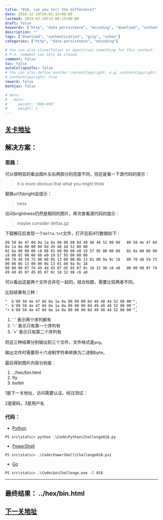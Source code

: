 ```yaml
---
title: "018. can you tell the difference?"
date: 2018-12-14T20:01:15+08:00
lastmod: 2019-03-18T15:09:15+08:00
draft: false
keywords: ["http", "data persistence", "encoding", "download", "authentication", "gzip", "unhex"]
description: ""
tags: ["download", "authentication", "gzip", "unhex"]
categories: ["http", "data persistence", "encoding"]

# You can also close(false) or open(true) something for this content.
# P.S. comment can only be closed
comment: false
toc: false
autoCollapseToc: false
# You can also define another contentCopyright. e.g. contentCopyright: "This is another copyright."
# contentCopyright: true
reward: false
mathjax: false

# menu:
#   main:
#     parent: "000~009"
#     weight: 1
---
```


## [关卡地址][1]

## 解决方案：

### 思路：

可以很明显的看出图片左右两部分的亮度不同，但还是看一下源代码的提示：

>it is more obvious that what you might think

替换url为bright会提示：

>ness

访问brightness仍然是相同的图片，再次查看源代码的提示：

>maybe consider deltas.gz

下载解压后发现一个`delta.txt`文件，打开后前4行数据如下：

```
89 50 4e 47 0d 0a 1a 0a 00 00 00 0d 49 48 44 52 00 00   89 50 4e 47 0d 0a 1a 0a 00 00 00 0d 49 48 44 52 00 00
02 8a 00 00 00 c8 08 02 00 00 00 e0 19 57 95 00 00 00   02 8a 00 00 00 c8 08 02 00 00 00 e0 19 57 95 00 00 00
09 70 48 59 73 00 00 0b 13 00 00 0b 13 01 00 9a 9c 18   09 70 48 59 73 00 00 0b 13 00 00 0b 13 01 00 9a 9c 18
00 00 00 07 74 49 4d 45 07 d5 05 07 0c 18 32 98 c6 a0   00 00 00 07 74 49 4d 45 07 d5 05 07 0c 18 32 98 c6 a0
```

可以看出这是两个文件合并在一起的，结合标题，需要比较两者不同。

比较结果有三种：

```
"  b'89 50 4e 47 0d 0a 1a 0a 00 00 00 0d 49 48 44 52 00 00'",
"- b'89 50 4e 47 0d 0a 1a 0a 00 00 00 0d 49 48 44 52 00 00'",
"+ b'89 50 4e 47 0d 0a 1a 0a 00 00 00 0d 49 48 44 52 00 00'",
```

1. ' ' 表示两个序列都有
2. '-' 表示只有第一个序列有
3. '+' 表示只有第二个序列有

将这三种结果分别输出到三个文件，文件格式是`png`。

输出文件时需要将十六进制字符串转换为二进制byte。

最后得到图片内容分别是：

1. ../hex/bin.html
2. fly
3. butter

1是下一关地址，访问需要认证。经过测试：

2是密码，3是用户名

### 代码：

* [Python][2]

```
PS src\static> python .\Code\Python\Challenge018.py
```

* [PowerShell][3]

```
PS src\static> .\Code\PowerShell\Challenge018.ps1
```

* [Go][4]

```
PS src\static> .\Code\Go\Challenge.exe -l 018
```

---
## 最终结果： ../hex/bin.html

## [下一关地址][5]

[1]: http://www.pythonchallenge.com/pc/return/balloons.html
[2]: ../../Code/Python/Challenge018.py "点我查看源码"
[3]: ../../Code/PowerShell/Challenge018.ps1 "点我查看源码"
[4]: ../../Code/Go/Challenge018.go "点我查看源码"
[5]: http://www.pythonchallenge.com/pc/hex/bin.html
